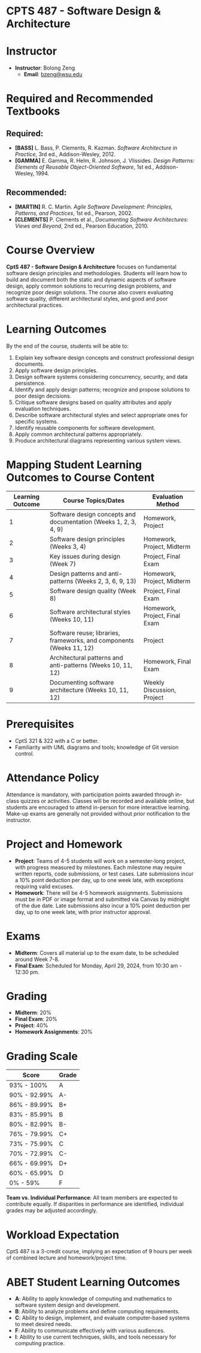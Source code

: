 # CPTS 487 - Software Design & Architecture

# Instructor 
- **Instructor**: Bolong Zeng
  - **Email**: bzeng@wsu.edu

# Required and Recommended Textbooks

## Required:
- **[BASS]** L. Bass, P. Clements, R. Kazman. *Software Architecture in Practice*, 3rd ed., Addison-Wesley, 2012.
- **[GAMMA]** E. Gamma, R. Helm, R. Johnson, J. Vlissides. *Design Patterns: Elements of Reusable Object-Oriented Software*, 1st ed., Addison-Wesley, 1994.

## Recommended:
- **[MARTIN]** R. C. Martin. *Agile Software Development: Principles, Patterns, and Practices*, 1st ed., Pearson, 2002.
- **[CLEMENTS]** P. Clements et al., *Documenting Software Architectures: Views and Beyond*, 2nd ed., Pearson Education, 2010.


# Course Overview
**CptS 487 - Software Design & Architecture** focuses on fundamental software design principles and methodologies. Students will learn how to build and document both the static and dynamic aspects of software design, apply common solutions to recurring design problems, and recognize poor design solutions. The course also covers evaluating software quality, different architectural styles, and good and poor architectural practices.

# Learning Outcomes
By the end of the course, students will be able to:
1. Explain key software design concepts and construct professional design documents.
2. Apply software design principles.
3. Design software systems considering concurrency, security, and data persistence.
4. Identify and apply design patterns; recognize and propose solutions to poor design decisions.
5. Critique software designs based on quality attributes and apply evaluation techniques.
6. Describe software architectural styles and select appropriate ones for specific systems.
7. Identify reusable components for software development.
8. Apply common architectural patterns appropriately.
9. Produce architectural diagrams representing various system views.

# Mapping Student Learning Outcomes to Course Content

| **Learning Outcome** | **Course Topics/Dates**                                     | **Evaluation Method**           |
|----------------------|-------------------------------------------------------------|---------------------------------|
| 1                    | Software design concepts and documentation (Weeks 1, 2, 3, 4, 9) | Homework, Project               |
| 2                    | Software design principles (Weeks 3, 4)                     | Homework, Project, Midterm      |
| 3                    | Key issues during design (Week 7)                           | Project, Final Exam             |
| 4                    | Design patterns and anti-patterns (Weeks 2, 3, 6, 9, 13)    | Homework, Project, Midterm      |
| 5                    | Software design quality (Week 8)                            | Project, Final Exam             |
| 6                    | Software architectural styles (Weeks 10, 11)                | Homework, Project, Final Exam   |
| 7                    | Software reuse; libraries, frameworks, and components (Weeks 11, 12) | Project                       |
| 8                    | Architectural patterns and anti-patterns (Weeks 10, 11, 12) | Homework, Final Exam            |
| 9                    | Documenting software architecture (Weeks 10, 11, 12)        | Weekly Discussion, Project      |

# Prerequisites
- CptS 321 & 322 with a C or better.
- Familiarity with UML diagrams and tools; knowledge of Git version control.

# Attendance Policy
Attendance is mandatory, with participation points awarded through in-class quizzes or activities. Classes will be recorded and available online, but students are encouraged to attend in-person for more interactive learning. Make-up exams are generally not provided without prior notification to the instructor.

# Project and Homework
- **Project**: Teams of 4-5 students will work on a semester-long project, with progress measured by milestones. Each milestone may require written reports, code submissions, or test cases. Late submissions incur a 10% point deduction per day, up to one week late, with exceptions requiring valid excuses.
- **Homework**: There will be 4-5 homework assignments. Submissions must be in PDF or image format and submitted via Canvas by midnight of the due date. Late submissions also incur a 10% point deduction per day, up to one week late, with prior instructor approval.

# Exams
- **Midterm**: Covers all material up to the exam date, to be scheduled around Week 7-8.
- **Final Exam**: Scheduled for Monday, April 29, 2024, from 10:30 am - 12:30 pm.

# Grading

- **Midterm**: 20%
- **Final Exam**: 20%
- **Project**: 40%
- **Homework Assignments**: 20%

# Grading Scale

| **Score**            | **Grade**  |
|----------------------|------------|
| 93% - 100%           | A          |
| 90% - 92.99%         | A-         |
| 86% - 89.99%         | B+         |
| 83% - 85.99%         | B          |
| 80% - 82.99%         | B-         |
| 76% - 79.99%         | C+         |
| 73% - 75.99%         | C          |
| 70% - 72.99%         | C-         |
| 66% - 69.99%         | D+         |
| 60% - 65.99%         | D          |
| 0% - 59%             | F          |

**Team vs. Individual Performance**: All team members are expected to contribute equally. If disparities in performance are identified, individual grades may be adjusted accordingly.

# Workload Expectation
CptS 487 is a 3-credit course, implying an expectation of 9 hours per week of combined lecture and homework/project time.

# ABET Student Learning Outcomes
- **A**: Ability to apply knowledge of computing and mathematics to software system design and development.
- **B**: Ability to analyze problems and define computing requirements.
- **C**: Ability to design, implement, and evaluate computer-based systems to meet desired needs.
- **F**: Ability to communicate effectively with various audiences.
- **I**: Ability to use current techniques, skills, and tools necessary for computing practice.
